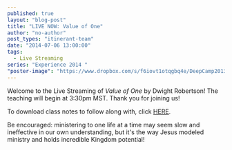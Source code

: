 ```yaml
---
published: true
layout: "blog-post"
title: "LIVE NOW: Value of One"
author: "no-author"
post_types: "itinerant-team"
date: "2014-07-06 13:00:00"
tags: 
  - Live Streaming
series: "Experience 2014 "
"poster-image": "https://www.dropbox.com/s/f6iovt1otqgbq4e/DeepCamp2013_078.jpg"
---
```


Welcome to the Live Streaming of *Value of One* by Dwight Robertson!  The teaching will begin at 3:30pm MST.  Thank you for joining us!

To download class notes to follow along with, click <a href="https://www.dropbox.com/s/l6zsnnoqndc7xub/Dwight%20Robertson_Value%20of%20One.pdf" target="_blank">HERE</a>.

Be encouraged: ministering to one life at a time may seem slow and ineffective in our own understanding, but it's the way Jesus modeled ministry and holds incredible Kingdom potential!